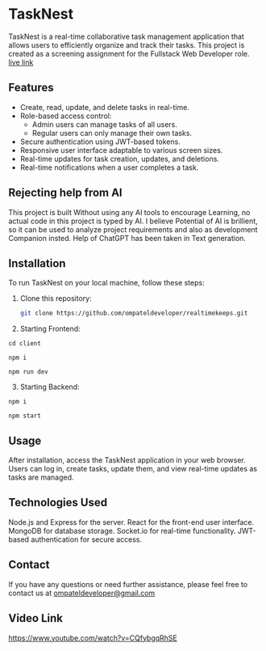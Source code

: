 # TaskNest

TaskNest is a real-time collaborative task management application that allows users to efficiently organize and track their tasks. This project is created as a screening assignment for the Fullstack Web Developer role.
[live link](https://tasknest.onrender.com/)

## Features

- Create, read, update, and delete tasks in real-time.
- Role-based access control:
  - Admin users can manage tasks of all users.
  - Regular users can only manage their own tasks.
- Secure authentication using JWT-based tokens.
- Responsive user interface adaptable to various screen sizes.
- Real-time updates for task creation, updates, and deletions.
- Real-time notifications when a user completes a task.

## Rejecting help from AI
This project is built Without using any AI tools to encourage Learning, no actual code in this project is typed by AI. I believe Potential of AI is brillient, so it can be used to analyze project requirements and also as development Companion insted. Help of ChatGPT has been taken in Text generation.

## Installation

To run TaskNest on your local machine, follow these steps:

1. Clone this repository:

   ```bash
   git clone https://github.com/ompateldeveloper/realtimekeeps.git

1. Starting Frontend:
```
cd client
```
```
npm i 
```
```
npm run dev
```

3. Starting Backend:

```
npm i 
```
```
npm start
```
## Usage
After installation, access the TaskNest application in your web browser. Users can log in, create tasks, update them, and view real-time updates as tasks are managed.

## Technologies Used
Node.js and Express for the server.
React for the front-end user interface.
MongoDB for database storage.
Socket.io for real-time functionality.
JWT-based authentication for secure access.
## Contact
If you have any questions or need further assistance, please feel free to contact us at ompateldeveloper@gmail.com
## Video Link
https://www.youtube.com/watch?v=CQfybgqRhSE
